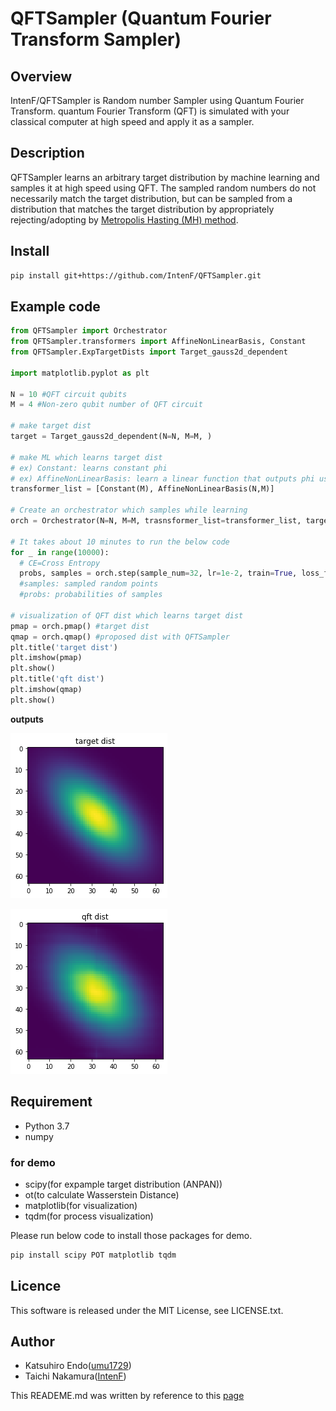 QFTSampler (Quantum Fourier Transform Sampler)
====

## Overview
IntenF/QFTSampler is Random number Sampler using Quantum Fourier Transform.
quantum Fourier Transform (QFT) is simulated with your classical computer at high speed and apply it as a sampler.

## Description
QFTSampler learns an arbitrary target distribution by machine learning and samples it at high speed using QFT.
The sampled random numbers do not necessarily match the target distribution, but can be sampled from a distribution that matches the target distribution by appropriately rejecting/adopting by [Metropolis Hasting (MH) method](https://en.wikipedia.org/wiki/Metropolis%E2%80%93Hastings_algorithm).

## Install

```bash
pip install git+https://github.com/IntenF/QFTSampler.git
```

## Example code

```python
from QFTSampler import Orchestrator
from QFTSampler.transformers import AffineNonLinearBasis, Constant
from QFTSampler.ExpTargetDists import Target_gauss2d_dependent

import matplotlib.pyplot as plt

N = 10 #QFT circuit qubits
M = 4 #Non-zero qubit number of QFT circuit

# make target dist
target = Target_gauss2d_dependent(N=N, M=M, )

# make ML which learns target dist
# ex) Constant: learns constant phi
# ex) AffineNonLinearBasis: learn a linear function that outputs phi using a nonlinear basis
transformer_list = [Constant(M), AffineNonLinearBasis(N,M)]

# Create an orchestrator which samples while learning
orch = Orchestrator(N=N, M=M, trasnsformer_list=transformer_list, target=target)

# It takes about 10 minutes to run the below code
for _ in range(10000):
  # CE=Cross Entropy
  probs, samples = orch.step(sample_num=32, lr=1e-2, train=True, loss_func='CE')
  #samples: sampled random points
  #probs: probabilities of samples

# visualization of QFT dist which learns target dist
pmap = orch.pmap() #target dist
qmap = orch.qmap() #proposed dist with QFTSampler
plt.title('target dist')
plt.imshow(pmap)
plt.show()
plt.title('qft dist')
plt.imshow(qmap)
plt.show()
```
**outputs**

![target dist](image/exp_target_dist.png)

![qft dist](image/exp_qft_dist.png)


## Requirement
- Python 3.7
- numpy

### for demo
- scipy(for expample target distribution (ANPAN))
- ot(to calculate Wasserstein Distance)
- matplotlib(for visualization)
- tqdm(for process visualization)

 Please run below code to install those packages for demo.
 ```bash
 pip install scipy POT matplotlib tqdm
 ```


## Licence
This software is released under the MIT License, see LICENSE.txt.

## Author
- Katsuhiro Endo([umu1729](https://github.com/umu1729))
- Taichi Nakamura([IntenF](https://github.com/IntenF))

This READEME.md was written by reference to this [page](https://deeeet.com/writing/2014/07/31/readme/)
